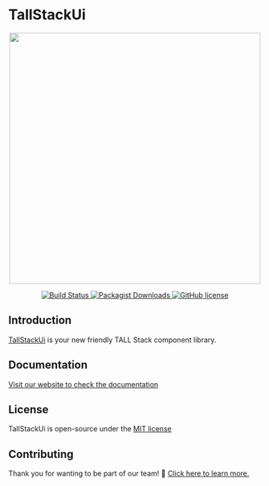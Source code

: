 # TallStackUi

<p align="center"><a href="https://tallstackui.com" target="_blank"><img src="https://raw.githubusercontent.com/tallstackui/website/main/arts/tallstackui.svg" width="500"></a></p>

<p align="center">
    <a href="https://github.com/tallstackui/tallstackui">
        <img src="https://github.com/tallstackui/tallstackui/actions/workflows/tests.yml/badge.svg" alt="Build Status">
    </a>
    <a href="https://github.com/tallstackui/tallstackui/">
        <img src="https://img.shields.io/packagist/dt/tallstackui/tallstackui" alt="Packagist Downloads" data-canonical-src="https://img.shields.io/packagist/dt/tallstackui/tallstackui" style="max-width:100%;" />
    </a>
    <a href="https://github.com/tallstackui/tallstackui/blob/master/LICENSE">
        <img src="https://img.shields.io/github/license/tallstackui/tallstackui" alt="GitHub license" data-canonical-src="https://img.shields.io/github/license/tallstackui/tallstackui" style="max-width:100%;" />
    </a>
</p>

## Introduction

[TallStackUi](https://tallstackui.com/) is your new friendly TALL Stack component library.

## Documentation

[Visit our website to check the documentation](https://tallstackui.com)

## License

TallStackUi is open-source under the [MIT license](https://github.com/tallstackui/tallstackui/blob/1.x/README.md)

## Contributing

Thank you for wanting to be part of our team! 👋 [Click here to learn more.](https://tallstackui.com/docs/contribution)
